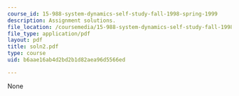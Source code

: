 ```yaml
---
course_id: 15-988-system-dynamics-self-study-fall-1998-spring-1999
description: Assignment solutions.
file_location: /coursemedia/15-988-system-dynamics-self-study-fall-1998-spring-1999/b6aae16ab4d2bd2b1d82aea96d5566ed_soln2.pdf
file_type: application/pdf
layout: pdf
title: soln2.pdf
type: course
uid: b6aae16ab4d2bd2b1d82aea96d5566ed

---
```

None